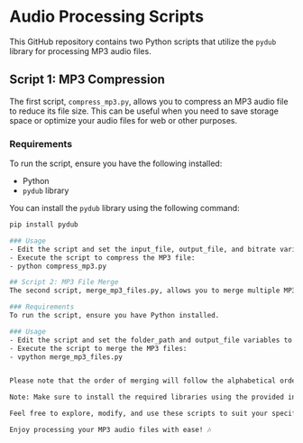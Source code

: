 # Audio Processing Scripts

This GitHub repository contains two Python scripts that utilize the `pydub` library for processing MP3 audio files.

## Script 1: MP3 Compression

The first script, `compress_mp3.py`, allows you to compress an MP3 audio file to reduce its file size. This can be useful when you need to save storage space or optimize your audio files for web or other purposes.

### Requirements

To run the script, ensure you have the following installed:

- Python
- `pydub` library

You can install the `pydub` library using the following command:

```bash
pip install pydub

### Usage
- Edit the script and set the input_file, output_file, and bitrate variables to match your desired configurations.
- Execute the script to compress the MP3 file:
- python compress_mp3.py

## Script 2: MP3 File Merge
The second script, merge_mp3_files.py, allows you to merge multiple MP3 audio files into one. This can be handy when you have several audio segments that need to be combined into a single cohesive file.

### Requirements
To run the script, ensure you have Python installed.

### Usage
- Edit the script and set the folder_path and output_file variables to specify the folder containing the MP3 files to merge and the desired output file path, respectively.
- Execute the script to merge the MP3 files:
- vpython merge_mp3_files.py


Please note that the order of merging will follow the alphabetical order of filenames in the specified folder.

Note: Make sure to install the required libraries using the provided instructions before running the scripts.

Feel free to explore, modify, and use these scripts to suit your specific needs. For any issues or questions, please create an issue in this repository.

Enjoy processing your MP3 audio files with ease! 🎶
